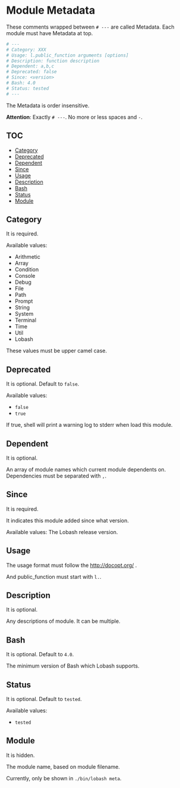 # Module Metadata

These comments wrapped between `# ---` are called Metadata.
Each module must have Metadata at top.

```sh
# ---
# Category: XXX
# Usage: l.public_function arguments [options]
# Description: function description
# Dependent: a,b,c
# Deprecated: false
# Since: <version>
# Bash: 4.0
# Status: tested
# ---
```

The Metadata is order insensitive.

**Attention**: Exactly `# ---`. No more or less spaces and `-`.

## TOC


<!-- MarkdownTOC GFM -->

- [Category](#category)
- [Deprecated](#deprecated)
- [Dependent](#dependent)
- [Since](#since)
- [Usage](#usage)
- [Description](#description)
- [Bash](#bash)
- [Status](#status)
- [Module](#module)

<!-- /MarkdownTOC -->


## Category

It is required.

Available values:

- Arithmetic
- Array
- Condition
- Console
- Debug
- File
- Path
- Prompt
- String
- System
- Terminal
- Time
- Util
- Lobash

These values must be upper camel case.

## Deprecated

It is optional. Default to `false`.

Available values:

- `false`
- `true`

If true, shell will print a warning log to stderr when load this module.

## Dependent

It is optional.

An array of module names which current module dependents on.
Dependencies must be separated with `,`.

## Since

It is required.

It indicates this module added since what version.

Available values: The Lobash release version.

## Usage

The usage format must follow the http://docopt.org/ .

And public_function must start with `l.`.

## Description

It is optional.

Any descriptions of module.
It can be multiple.

## Bash

It is optional. Default to `4.0`.

The minimum version of Bash which Lobash supports.

## Status

It is optional. Default to `tested`.

Available values:

- `tested`

## Module

It is hidden.

The module name, based on module filename.

Currently, only be shown in `./bin/lobash meta`.
